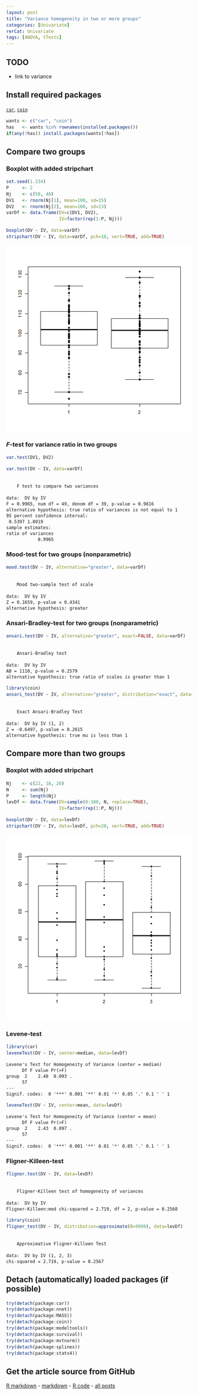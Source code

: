 ```yaml
---
layout: post
title: "Variance homogeneity in two or more groups"
categories: [Univariate]
rerCat: Univariate
tags: [ANOVA, tTests]
---
```





TODO
-------------------------

 - link to variance

Install required packages
-------------------------

[`car`](http://cran.r-project.org/package=car), [`coin`](http://cran.r-project.org/package=coin)


```r
wants <- c("car", "coin")
has   <- wants %in% rownames(installed.packages())
if(any(!has)) install.packages(wants[!has])
```


Compare two groups
-------------------------

### Boxplot with added stripchart


```r
set.seed(1.234)
P     <- 2
Nj    <- c(50, 40)
DV1   <- rnorm(Nj[1], mean=100, sd=15)
DV2   <- rnorm(Nj[2], mean=100, sd=13)
varDf <- data.frame(DV=c(DV1, DV2),
                    IV=factor(rep(1:P, Nj)))
```



```r
boxplot(DV ~ IV, data=varDf)
stripchart(DV ~ IV, data=varDf, pch=16, vert=TRUE, add=TRUE)
```

![plot of chunk rerVarHom01](../content/assets/figure/rerVarHom01.png) 


### $F$-test for variance ratio in two groups


```r
var.test(DV1, DV2)
```



```r
var.test(DV ~ IV, data=varDf)
```

```

	F test to compare two variances

data:  DV by IV 
F = 0.9965, num df = 49, denom df = 39, p-value = 0.9816
alternative hypothesis: true ratio of variances is not equal to 1 
95 percent confidence interval:
 0.5397 1.8019 
sample estimates:
ratio of variances 
            0.9965 
```


### Mood-test for two groups (nonparametric)


```r
mood.test(DV ~ IV, alternative="greater", data=varDf)
```

```

	Mood two-sample test of scale

data:  DV by IV 
Z = 0.1659, p-value = 0.4341
alternative hypothesis: greater 
```


### Ansari-Bradley-test for two groups (nonparametric)


```r
ansari.test(DV ~ IV, alternative="greater", exact=FALSE, data=varDf)
```

```

	Ansari-Bradley test

data:  DV by IV 
AB = 1110, p-value = 0.2579
alternative hypothesis: true ratio of scales is greater than 1 
```



```r
library(coin)
ansari_test(DV ~ IV, alternative="greater", distribution="exact", data=varDf)
```

```

	Exact Ansari-Bradley Test

data:  DV by IV (1, 2) 
Z = -0.6497, p-value = 0.2615
alternative hypothesis: true mu is less than 1 
```


Compare more than two groups
-------------------------

### Boxplot with added stripchart


```r
Nj    <- c(22, 18, 20)
N     <- sum(Nj)
P     <- length(Nj)
levDf <- data.frame(DV=sample(0:100, N, replace=TRUE),
                    IV=factor(rep(1:P, Nj)))
```



```r
boxplot(DV ~ IV, data=levDf)
stripchart(DV ~ IV, data=levDf, pch=20, vert=TRUE, add=TRUE)
```

![plot of chunk rerVarHom02](../content/assets/figure/rerVarHom02.png) 


### Levene-test


```r
library(car)
leveneTest(DV ~ IV, center=median, data=levDf)
```

```
Levene's Test for Homogeneity of Variance (center = median)
      Df F value Pr(>F)  
group  2    2.48  0.093 .
      57                 
---
Signif. codes:  0 '***' 0.001 '**' 0.01 '*' 0.05 '.' 0.1 ' ' 1 
```

```r
leveneTest(DV ~ IV, center=mean, data=levDf)
```

```
Levene's Test for Homogeneity of Variance (center = mean)
      Df F value Pr(>F)  
group  2    2.43  0.097 .
      57                 
---
Signif. codes:  0 '***' 0.001 '**' 0.01 '*' 0.05 '.' 0.1 ' ' 1 
```


### Fligner-Killeen-test


```r
fligner.test(DV ~ IV, data=levDf)
```

```

	Fligner-Killeen test of homogeneity of variances

data:  DV by IV 
Fligner-Killeen:med chi-squared = 2.719, df = 2, p-value = 0.2568
```



```r
library(coin)
fligner_test(DV ~ IV, distribution=approximate(B=9999), data=levDf)
```

```

	Approximative Fligner-Killeen Test

data:  DV by IV (1, 2, 3) 
chi-squared = 2.719, p-value = 0.2567
```


Detach (automatically) loaded packages (if possible)
-------------------------


```r
try(detach(package:car))
try(detach(package:nnet))
try(detach(package:MASS))
try(detach(package:coin))
try(detach(package:modeltools))
try(detach(package:survival))
try(detach(package:mvtnorm))
try(detach(package:splines))
try(detach(package:stats4))
```


Get the article source from GitHub
----------------------------------------------

[R markdown](https://github.com/dwoll/RExRepos/raw/master/Rmd/varianceHom.Rmd) - [markdown](https://github.com/dwoll/RExRepos/raw/master/md/varianceHom.md) - [R code](https://github.com/dwoll/RExRepos/raw/master/R/varianceHom.R) - [all posts](https://github.com/dwoll/RExRepos/)
